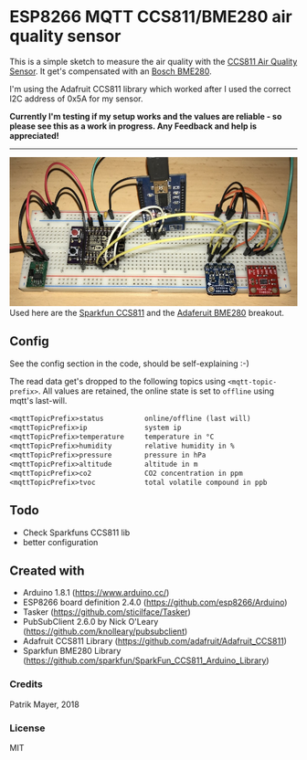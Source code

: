 # ESP8266 MQTT CCS811/BME280 air quality sensor

This is a simple sketch to measure the air quality with the [CCS811 Air Quality Sensor](http://ams.com/eng/Products/Environmental-Sensors/Air-Quality-Sensors/CCS811). It get's compensated with an [Bosch BME280](https://www.bosch-sensortec.com/bst/products/all_products/bme280).

I'm using the Adafruit CCS811 library which worked after I used the correct I2C address of 0x5A for my sensor.

__Currently I'm testing if my setup works and the values are reliable - so please see this as a work in progress. Any Feedback and help is appreciated!__

---

![image of breadboard ](esp-ccs811-bme280-breadboard.jpg)
Used here are the [Sparkfun CCS811](https://www.sparkfun.com/products/14193) and the [Adaferuit BME280](https://www.adafruit.com/product/2652) breakout.

## Config
See the config section in the code, should be self-explaining :-)

The read data get's dropped to the following topics using `<mqtt-topic-prefix>`. All values are retained, the online state is set to `offline` using mqtt's last-will.

```
<mqttTopicPrefix>status          online/offline (last will)
<mqttTopicPrefix>ip              system ip
<mqttTopicPrefix>temperature     temperature in °C
<mqttTopicPrefix>humidity        relative humidity in %
<mqttTopicPrefix>pressure        pressure in hPa
<mqttTopicPrefix>altitude        altitude in m
<mqttTopicPrefix>co2             CO2 concentration in ppm
<mqttTopicPrefix>tvoc            total volatile compound in ppb
```

## Todo
- Check Sparkfuns CCS811 lib 
- better configuration

## Created with
- Arduino 1.8.1 (https://www.arduino.cc/)
- ESP8266 board definition 2.4.0 (https://github.com/esp8266/Arduino)
- Tasker (https://github.com/sticilface/Tasker)
- PubSubClient 2.6.0 by Nick O'Leary (https://github.com/knolleary/pubsubclient)
- Adafruit CCS811 Library (https://github.com/adafruit/Adafruit_CCS811)
- Sparkfun BME280 Library (https://github.com/sparkfun/SparkFun_CCS811_Arduino_Library)

### Credits
Patrik Mayer, 2018 

### License
MIT